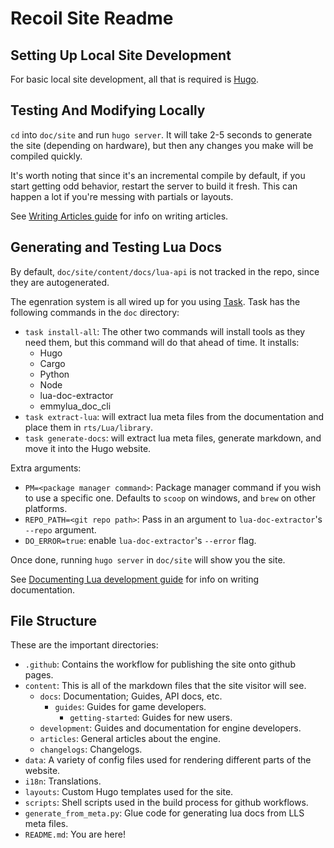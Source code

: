 # Recoil Site Readme

## Setting Up Local Site Development

For basic local site development, all that is required is [Hugo](https://gohugo.io/installation/).

## Testing And Modifying Locally

`cd` into `doc/site` and run `hugo server`. It will take 2-5 seconds to generate the site (depending on hardware), but then any changes you make will be compiled quickly.

It's worth noting that since it's an incremental compile by default, if you start getting odd behavior, restart the server to build it fresh. This can happen a lot if you're messing with partials or layouts.

See [Writing Articles guide](content/development/writing-site-articles.md) for info on writing articles.

## Generating and Testing Lua Docs

By default, `doc/site/content/docs/lua-api` is not tracked in the repo, since they are autogenerated.

The egenration system is all wired up for you using [Task](https://taskfile.dev/installation/). Task has the following commands in the `doc` directory:

- `task install-all`: The other two commands will install tools as they need them, but this command will do that ahead of time. It installs:
  - Hugo
  - Cargo
  - Python
  - Node
  - lua-doc-extractor
  - emmylua_doc_cli
- `task extract-lua`: will extract lua meta files from the documentation and place them in `rts/Lua/library`.
- `task generate-docs`: will extract lua meta files, generate markdown, and move it into the Hugo website.

Extra arguments:
- `PM=<package manager command>`: Package manager command if you wish to use a specific one. Defaults to `scoop` on windows, and `brew` on other platforms.
- `REPO_PATH=<git repo path>`: Pass in an argument to `lua-doc-extractor`'s `--repo` argument.
- `DO_ERROR=true`: enable `lua-doc-extractor`'s `--error` flag.

Once done, running `hugo server` in `doc/site` will show you the site.

See [Documenting Lua development guide](content/development/documenting-lua.md) for info on writing documentation.

## File Structure

These are the important directories:

- `.github`: Contains the workflow for publishing the site onto github pages.
- `content`: This is all of the markdown files that the site visitor will see.
  - `docs`: Documentation; Guides, API docs, etc.
    - `guides`: Guides for game developers.
      - `getting-started`: Guides for new users.
  - `development`: Guides and documentation for engine developers.
  - `articles`: General articles about the engine.
  - `changelogs`: Changelogs.
- `data`: A variety of config files used for rendering different parts of the website.
- `i18n`: Translations.
- `layouts`: Custom Hugo templates used for the site.
- `scripts`: Shell scripts used in the build process for github workflows.
- `generate_from_meta.py`: Glue code for generating lua docs from LLS meta files.
- `README.md`: You are here!

[Hugo]: https://gohugo.io/
